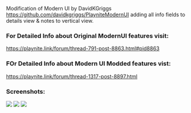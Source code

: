 Modification of Modern UI by DavidKGriggs https://github.com/davidkgriggs/PlayniteModernUI adding all info fields to details view &amp; notes to vertical view.

### For Detailed Info about Original ModernUI features visit:
https://playnite.link/forum/thread-791-post-8863.html#pid8863

### FOr Detailed Info about Modern UI Modded features vist:
https://playnite.link/forum/thread-1317-post-8897.html

### Screenshots:
![](https://i.postimg.cc/4yNjD5mw/35-17-22-143509.png)
![](https://i.postimg.cc/qRp0XHGN/56-20-22-005627.png)
![](https://i.postimg.cc/Fzxs0TFc/Screenshot-2022-08-22-080825.png)
